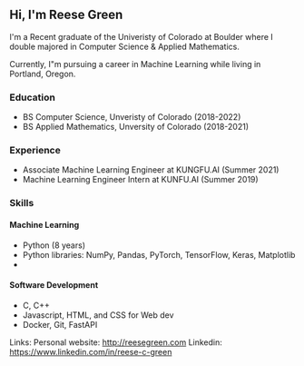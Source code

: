 ## Hi, I'm Reese Green
I'm a Recent graduate of the Univeristy of Colorado at Boulder
where I double majored in Computer Science & Applied Mathematics.

Currently, I"m pursuing a career in Machine Learning while living in Portland, Oregon.

### Education
- BS Computer Science, Unveristy of Colorado (2018-2022)
- BS Applied Mathematics, Unversity of Colorado (2018-2021)

### Experience
- Associate Machine Learning Engineer at KUNGFU.AI (Summer 2021)
- Machine Learning Engineer Intern at KUNFU.AI (Summer 2019)

### Skills

#### Machine Learning
- Python (8 years)
- Python libraries: NumPy, Pandas, PyTorch, TensorFlow, Keras, Matplotlib
- 
#### Software Development
- C, C++
- Javascript, HTML, and CSS for Web dev
- Docker, Git, FastAPI


Links:
Personal website: http://reesegreen.com
Linkedin: https://www.linkedin.com/in/reese-c-green

